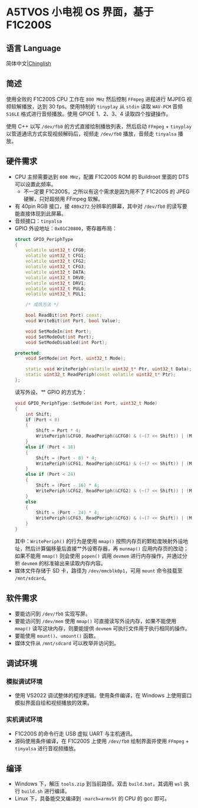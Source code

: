 # A5TVOS 小电视 OS 界面，基于 F1C200S

## 语言 Language

简体中文|[Chinglish](Readme.md)

## 简述
使用全败的 F1C200S CPU 工作在 `800 MHz` 然后控制 `FFmpeg` 进程进行 MJPEG 视频软解播放，达到 30 fps。使用特制的 `tinyplay` 从 `stdin` 读取 `WAV-PCM` 音频 `S16LE` 格式进行音频播放。使用 GPIOE 1、2、3、4 读取四个按键操作。

使用 C++ 以写 `/dev/fb0` 的方式直接绘制播放列表，然后启动 `FFmpeg` + `tinyplay` 以管道通讯方式实现视频解码后，视频走 `/dev/fb0` 播放，音频走 `tinyalsa` 播放。

## 硬件需求
* CPU 主频需要达到 `800 MHz`，配置 F1C200S ROM 的 Buildroot 里面的 DTS 可以设置此频率。
	* 不一定要 F1C200S，之所以有这个需求是因为用不了 F1C200S 的 JPEG 硬解，只好超频用 FFmpeg 软解。
* 有 40pin RGB 接口，接 `480x272` 分辨率的屏幕，其中对 `/dev/fb0` 的读写要能直接体现到此屏幕。
* 音频接口：`tinyalsa`
* GPIO 外设地址：`0x01C20800`，寄存器布局：
	```cpp
	struct GPIO_PeriphType
	{
		volatile uint32_t CFG0;
		volatile uint32_t CFG1;
		volatile uint32_t CFG2;
		volatile uint32_t CFG3;
		volatile uint32_t DATA;
		volatile uint32_t DRV0;
		volatile uint32_t DRV1;
		volatile uint32_t PUL0;
		volatile uint32_t PUL1;

		/* 成员方法 */

		bool ReadBit(int Port) const;
		void WriteBit(int Port, bool Value);

		void SetModeIn(int Port);
		void SetModeOut(int Port);
		void SetModeDisabled(int Port);

	protected:
		void SetMode(int Port, uint32_t Mode);

		static void WritePeriph(volatile uint32_t* Ptr, uint32_t Data);
		static uint32_t ReadPeriph(const volatile uint32_t* Ptr);
	};
	```
	读写外设、艹 GPIO 的方式为：
	```cpp
	void GPIO_PeriphType::SetMode(int Port, uint32_t Mode)
	{
		int Shift;
		if (Port < 8)
		{
			Shift = Port * 4;
			WritePeriph(&CFG0, ReadPeriph(&CFG0) & (~(7 << Shift)) | (Mode << Shift));
		}
		else if (Port < 16)
		{
			Shift = (Port - 8) * 4;
			WritePeriph(&CFG1, ReadPeriph(&CFG1) & (~(7 << Shift)) | (Mode << Shift));
		}
		else if (Port < 24)
		{
			Shift = (Port - 16) * 4;
			WritePeriph(&CFG2, ReadPeriph(&CFG2) & (~(7 << Shift)) | (Mode << Shift));
		}
		else 
		{
			Shift = (Port - 24) * 4;
			WritePeriph(&CFG3, ReadPeriph(&CFG3) & (~(7 << Shift)) | (Mode << Shift));
		}
	}
	```
	其中：`WritePeriph()` 的行为是使用 `mmap()` 按照内存页的颗粒度映射外设地址，然后计算偏移量后直接艹外设寄存器，再 `munmap()` 应用内存页的改动；如果不能用 `mmap()` 则会使用 `popen()` 调用 `devmem` 进行内存操作，并通过分析 `devmem` 的标准输出来读取内存内容。
* 媒体文件存储于 SD 卡，路径为 `/dev/mmcblk0p1`，可用 `mount` 命令挂载至 `/mnt/sdcard`。

## 软件需求
* 要能访问到 `/dev/fb0` 实现写屏。
* 要能访问到 `/dev/mem` 使用 `mmap()` 可直接读写外设内存，如果不能使用 `mmap()` 读写这块内存，则要能提供 `devmem` 可执行文件用于执行相同的操作。
* 要能使用 `mount()`、`umount()` 函数。
* 媒体文件从 `/mnt/sdcard` 可以枚举并访问到。

## 调试环境

### 模拟调试环境
* 使用 VS2022 调试整体的程序逻辑。使用条件编译，在 Windows 上使用窗口模拟界面自绘和视频播放的效果。

### 实机调试环境
* F1C200S 的命令行走 USB 虚拟 UART 与主机通讯。
* 源码使用条件编译，在 F1C200S 上使用 `/dev/fb0` 绘制界面并使用 `FFmpeg` + `tinyalsa` 进行音视频播放。

## 编译
* Windows 下，解压 `tools.zip` 到当前路径。双击 `build.bat`，其调用 `wsl` 执行 `build.sh` 进行编译。
* Linux 下，具备能交叉编译到 `-march=armv5t` 的 CPU 的 gcc 即可。
